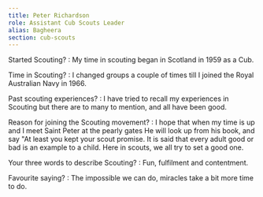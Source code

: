 ```yaml
---
title: Peter Richardson
role: Assistant Cub Scouts Leader
alias: Bagheera
section: cub-scouts
---
```


Started Scouting?
: My time in scouting began in Scotland in 1959 as a Cub.

Time in Scouting?
: I changed groups a couple of times till I joined the Royal Australian Navy in 1966.

Past scouting experiences?
: I have tried to recall my experiences in Scouting but there are to many to mention, and all have been good.

Reason for joining the Scouting movement?
: I hope that when my time is up and I meet Saint Peter at the pearly gates He will look up from his book, and say "At least you kept your scout promise. It is said that every adult good or bad is an example to a child. Here in scouts, we all try to set a good one.

Your three words to describe Scouting?
: Fun, fulfilment and contentment.

Favourite saying?
: The impossible we can do, miracles take a bit more time to do.
